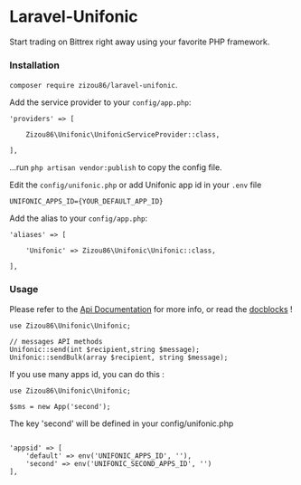 # Laravel-Unifonic

Start trading on Bittrex right away using your favorite PHP framework.

### Installation

`composer require zizou86/laravel-unifonic`.

Add the service provider to your `config/app.php`:
 
 ``` 
 'providers' => [
 
     Zizou86\Unifonic\UnifonicServiceProvider::class,
     
 ],
 ```
 
...run `php artisan vendor:publish` to copy the config file.

Edit the `config/unifonic.php` or add Unifonic app id in your `.env` file

```
UNIFONIC_APPS_ID={YOUR_DEFAULT_APP_ID}

```

Add the alias to your `config/app.php`:

```    
'aliases' => [
           
    'Unifonic' => Zizou86\Unifonic\Unifonic::class,
           
],
```

### Usage

Please refer to the [Api Documentation](http://docs.unifonic.apiary.io/) for more info, or read the [docblocks](https://github.com/zizou86/laravel-unifonic/blob/master/src/App.php) !

```
use Zizou86\Unifonic\Unifonic;

// messages API methods
Unifonic::send(int $recipient,string $message);
Unifonic::sendBulk(array $recipient, string $message);

```

If you use many apps id, you can do this :

```
use Zizou86\Unifonic\Unifonic;

$sms = new App('second');
```

The key 'second' will be defined in your config/unifonic.php

```

'appsid' => [
    'default' => env('UNIFONIC_APPS_ID', ''),
    'second' => env('UNIFONIC_SECOND_APPS_ID', '')
],

```